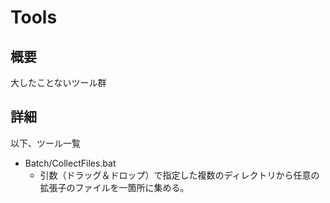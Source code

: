 Tools
====

## 概要
大したことないツール群

## 詳細
以下、ツール一覧

- Batch/CollectFiles.bat
  - 引数（ドラッグ＆ドロップ）で指定した複数のディレクトリから任意の拡張子のファイルを一箇所に集める。
